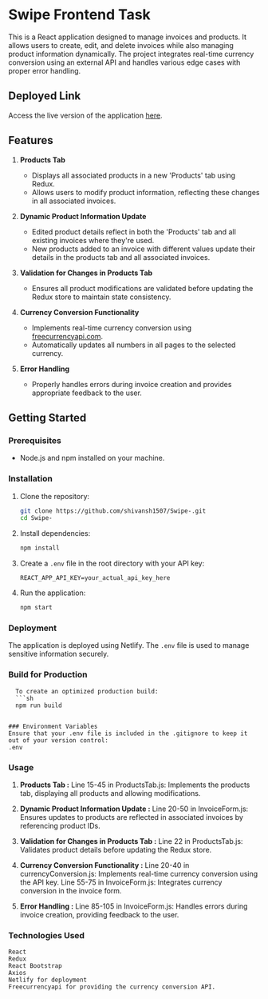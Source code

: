 # Swipe Frontend Task

This is a React application designed to manage invoices and products. It allows users to create, edit, and delete invoices while also managing product information dynamically. The project integrates real-time currency conversion using an external API and handles various edge cases with proper error handling.

## Deployed Link
Access the live version of the application [here](https://swipefrontendtask.netlify.app/).

## Features
1. **Products Tab**
    - Displays all associated products in a new 'Products' tab using Redux.
    - Allows users to modify product information, reflecting these changes in all associated invoices.

2. **Dynamic Product Information Update**
    - Edited product details reflect in both the 'Products' tab and all existing invoices where they're used.
    - New products added to an invoice with different values update their details in the products tab and all associated invoices.

3. **Validation for Changes in Products Tab**
    - Ensures all product modifications are validated before updating the Redux store to maintain state consistency.

4. **Currency Conversion Functionality**
    - Implements real-time currency conversion using [freecurrencyapi.com](https://app.freecurrencyapi.com/dashboard).
    - Automatically updates all numbers in all pages to the selected currency.

5. **Error Handling**
    - Properly handles errors during invoice creation and provides appropriate feedback to the user.

## Getting Started

### Prerequisites
- Node.js and npm installed on your machine.

### Installation
1. Clone the repository:
    ```sh
    git clone https://github.com/shivansh1507/Swipe-.git
    cd Swipe-
    ```

2. Install dependencies:
    ```sh
    npm install
    ```

3. Create a `.env` file in the root directory with your API key:
    ```env
    REACT_APP_API_KEY=your_actual_api_key_here
    ```

4. Run the application:
    ```sh
    npm start
    ```

### Deployment
The application is deployed using Netlify. The `.env` file is used to manage sensitive information securely.

### Build for Production
      To create an optimized production build:
      ```sh
      npm run build


    ### Environment Variables
    Ensure that your .env file is included in the .gitignore to keep it out of your version control:
    .env

### Usage
1. **Products Tab :**
Line 15-45 in ProductsTab.js: Implements the products tab, displaying all products and allowing modifications.

2. **Dynamic Product Information Update :**
Line 20-50 in InvoiceForm.js: Ensures updates to products are reflected in associated invoices by referencing product IDs.

3. **Validation for Changes in Products Tab :**
Line 22 in ProductsTab.js: Validates product details before updating the Redux store.

4. **Currency Conversion Functionality :**
Line 20-40 in currencyConversion.js: Implements real-time currency conversion using the API key.
Line 55-75 in InvoiceForm.js: Integrates currency conversion in the invoice form.

5. **Error Handling :**
Line 85-105 in InvoiceForm.js: Handles errors during invoice creation, providing feedback to the user.

###  Technologies Used
    React
    Redux
    React Bootstrap
    Axios
    Netlify for deployment
    Freecurrencyapi for providing the currency conversion API.
